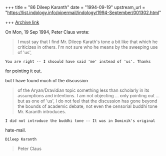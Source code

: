 +++
title = "86 Dileep Karanth"
date = "1994-09-19"
upstream_url = "https://list.indology.info/pipermail/indology/1994-September/001302.html"

+++
[Archive link](https://list.indology.info/pipermail/indology/1994-September/001302.html)



On Mon, 19 Sep 1994, Peter Claus wrote:

> I must say that I find Mr. Dileep Karath's tone a bit like that
> which he criticizes in others.  I'm not sure who he means by
> the sweeping use of 'us',

	You are right -- I shoould have said 'me' instead of 'us'. Thanks 
for pointing it out.

 but I have found much of the discussion
> of the Aryan/Dravidian topic something less than scholarly in
> its assumptions and intentions.  I am not objecting ... only
> pointing out ... but as one of 'us', I do not feel that the
> discussion has gone beyond the bounds of academic debate, not
> even the censorial buddhi tone Mr. Karanth introduces.

	I did not introduce the buddhi tone -- It was in Dominik's original 
hate-mail.

	Dileep Karanth

> Peter Claus
>  
> 






